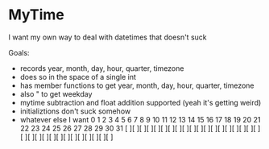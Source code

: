 # MyTime
I want my own way to deal with datetimes that doesn't suck

Goals: 
- records year, month, day, hour, quarter, timezone
- does so in the space of a single int
- has member functions to get year, month, day, hour, quarter, timezone
- also " to get weekday
- mytime subtraction and float addition supported (yeah it's getting weird)
- initializtions don't suck somehow
- whatever else I want
 0  1  2  3  4  5  6  7  8  9  10 11 12 13 14 15 16 17 18 19 20 21 22 23 24 25 26 27 28 29 30 31
[ ][ ][ ][ ][ ][ ][ ][ ][ ][ ][ ][ ][ ][ ][ ][ ][ ][ ][ ][ ][ ][ ][ ][ ][ ][ ][ ][ ][ ][ ][ ][ ]